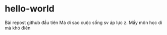 # hello-world
Bài repost github đầu tiên
Má ơi sao cuộc sống sv áp lực z. Mấy môn học dì mà khó điên
